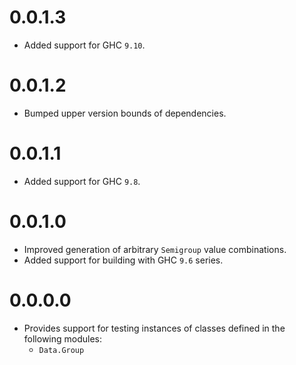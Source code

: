 # 0.0.1.3

- Added support for GHC `9.10`.

# 0.0.1.2

- Bumped upper version bounds of dependencies.

# 0.0.1.1

- Added support for GHC `9.8`.

# 0.0.1.0

- Improved generation of arbitrary `Semigroup` value combinations.
- Added support for building with GHC `9.6` series.

# 0.0.0.0

- Provides support for testing instances of classes defined in the following
  modules:
    - `Data.Group`
